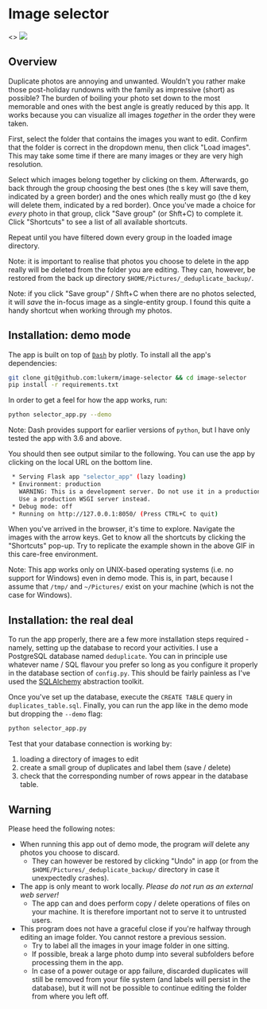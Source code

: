 # Image selector

<> ![](demo.gif)

## Overview

Duplicate photos are annoying and unwanted. Wouldn't you rather make those post-holiday rundowns with the family as impressive (short) as possible? The burden of boiling your photo set
down to the most memorable and ones with the best angle is greatly reduced by this app. It works because you can visualize all images _together_ in the order they were taken.

First, select the folder that contains the images you want to edit. Confirm that the folder is correct in the dropdown menu, then click "Load images". This may take some time if there
are many images or they are very high resolution.

Select which images belong together by clicking on them. Afterwards, go back through the group choosing the best ones (the s key will save them, indicated by a green border) and the ones
which really must go (the d key will delete them, indicated by a red border). Once you've made a choice for _every_ photo in that group, click "Save group" (or Shft+C) to complete it. 
Click "Shortcuts" to see a list of all available shortcuts.

Repeat until you have filtered down every group in the loaded image directory.

Note: it is important to realise that photos you choose to delete in the app really will be deleted from the folder you are editing. They can, however, be restored from the back up
directory `$HOME/Pictures/_deduplicate_backup/`.

Note: if you click "Save group" / Shft+C when there are no photos selected, it will _save_ the in-focus image as a single-entity group. I found this quite a handy shortcut when working
through my photos.


## Installation: demo mode

The app is built on top of [`Dash`](https://dash.plot.ly/) by plotly. To install all the app's dependencies:

```bash
git clone git@github.com:lukerm/image-selector && cd image-selector
pip install -r requirements.txt
```

In order to get a feel for how the app works, run:

```bash
python selector_app.py --demo
```

Note: Dash provides support for earlier versions of `python`, but I have only tested the app with 3.6 and above.

You should then see output similar to the following. You can use the app by clicking on the local URL on the bottom line.

```bash
 * Serving Flask app "selector_app" (lazy loading)
 * Environment: production
   WARNING: This is a development server. Do not use it in a production deployment.
   Use a production WSGI server instead.
 * Debug mode: off
 * Running on http://127.0.0.1:8050/ (Press CTRL+C to quit)
```

When you've arrived in the browser, it's time to explore. Navigate the images with the arrow keys. Get to know all the shortcuts by clicking the "Shortcuts" pop-up. Try to replicate the
example shown in the above GIF in this care-free environment.

Note: This app works only on UNIX-based operating systems (i.e. no support for Windows) even in demo mode. This is, in part, because I assume that `/tmp/` and `~/Pictures/` exist on
your machine (which is not the case for Windows).

## Installation: the real deal

To run the app properly, there are a few more installation steps required - namely, setting up the database to record your activities. I use a PostgreSQL database named `deduplicate`.
You can in principle use whatever name / SQL flavour you prefer so long as you configure it properly in the database section of `config.py`. This should be fairly painless as I've
used the [SQLAlchemy](https://www.sqlalchemy.org/) abstraction toolkit.

Once you've set up the database, execute the `CREATE TABLE` query in `duplicates_table.sql`. Finally, you can run the app like in the demo mode but dropping the `--demo` flag:

```bash
python selector_app.py
```

Test that your database connection is working by:

1. loading a directory of images to edit
2. create a small group of duplicates and label them (save / delete)
3. check that the corresponding number of rows appear in the database table.


## Warning

Please heed the following notes:

* When running this app out of demo mode, the program _will_ delete any photos you choose to discard.
   * They can however be restored by clicking "Undo" in app (or from the `$HOME/Pictures/_deduplicate_backup/` directory in case it unexpectedly crashes).
* The app is only meant to work locally. _Please do not run as an external web server!_
   * The app can and does perform copy / delete operations of files on your machine. It is therefore important not to serve it to untrusted users.
* This program does not have a graceful close if you're halfway through editing an image folder. You cannot restore a previous session.
   * Try to label all the images in your image folder in one sitting.
   * If possible, break a large photo dump into several subfolders before processing them in the app.
   * In case of a power outage or app failure, discarded duplicates will still be removed from your file system (and labels will persist in the database), 
     but it will not be possible to continue editing the folder from where you left off.



